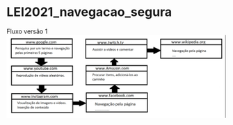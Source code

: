 # LEI2021_navegacao_segura
Fluxo versão 1
![alt text](https://github.com/A67645/LEI2021_navegacao_segura/blob/master/fluxo_V1.png)

